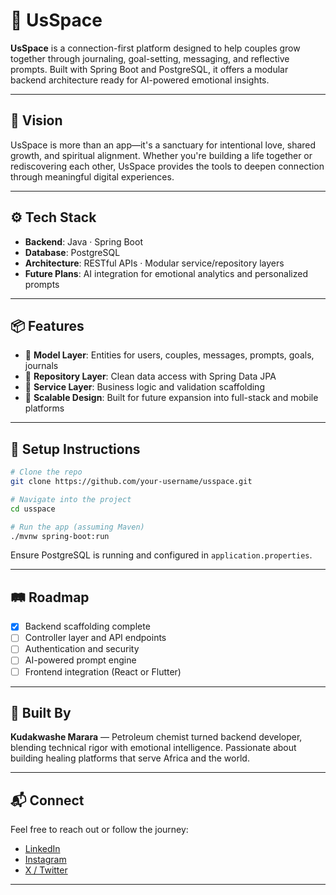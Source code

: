 # 💞 UsSpace

**UsSpace** is a connection-first platform designed to help couples grow together through journaling, goal-setting, messaging, and reflective prompts. Built with Spring Boot and PostgreSQL, it offers a modular backend architecture ready for AI-powered emotional insights.

---

## 🌱 Vision

UsSpace is more than an app—it's a sanctuary for intentional love, shared growth, and spiritual alignment. Whether you're building a life together or rediscovering each other, UsSpace provides the tools to deepen connection through meaningful digital experiences.

---

## ⚙️ Tech Stack

- **Backend**: Java · Spring Boot  
- **Database**: PostgreSQL  
- **Architecture**: RESTful APIs · Modular service/repository layers  
- **Future Plans**: AI integration for emotional analytics and personalized prompts

---

## 📦 Features

- 🧠 **Model Layer**: Entities for users, couples, messages, prompts, goals, journals  
- 🔄 **Repository Layer**: Clean data access with Spring Data JPA  
- 🧩 **Service Layer**: Business logic and validation scaffolding  
- 🚀 **Scalable Design**: Built for future expansion into full-stack and mobile platforms

---

## 🚧 Setup Instructions

```bash
# Clone the repo
git clone https://github.com/your-username/usspace.git

# Navigate into the project
cd usspace

# Run the app (assuming Maven)
./mvnw spring-boot:run
```

Ensure PostgreSQL is running and configured in `application.properties`.

---

## 🛤️ Roadmap

- [x] Backend scaffolding complete  
- [ ] Controller layer and API endpoints  
- [ ] Authentication and security  
- [ ] AI-powered prompt engine  
- [ ] Frontend integration (React or Flutter)

---

## 🙌 Built By

**Kudakwashe Marara** — Petroleum chemist turned backend developer, blending technical rigor with emotional intelligence. Passionate about building healing platforms that serve Africa and the world.

---

## 📬 Connect

Feel free to reach out or follow the journey:  
- [LinkedIn](https://www.linkedin.com/in/kudakwashe-marara)  
- [Instagram](https://www.instagram.com/_f.lam_e)
- [X / Twitter](https://twitter.com/KayMarara)

---
